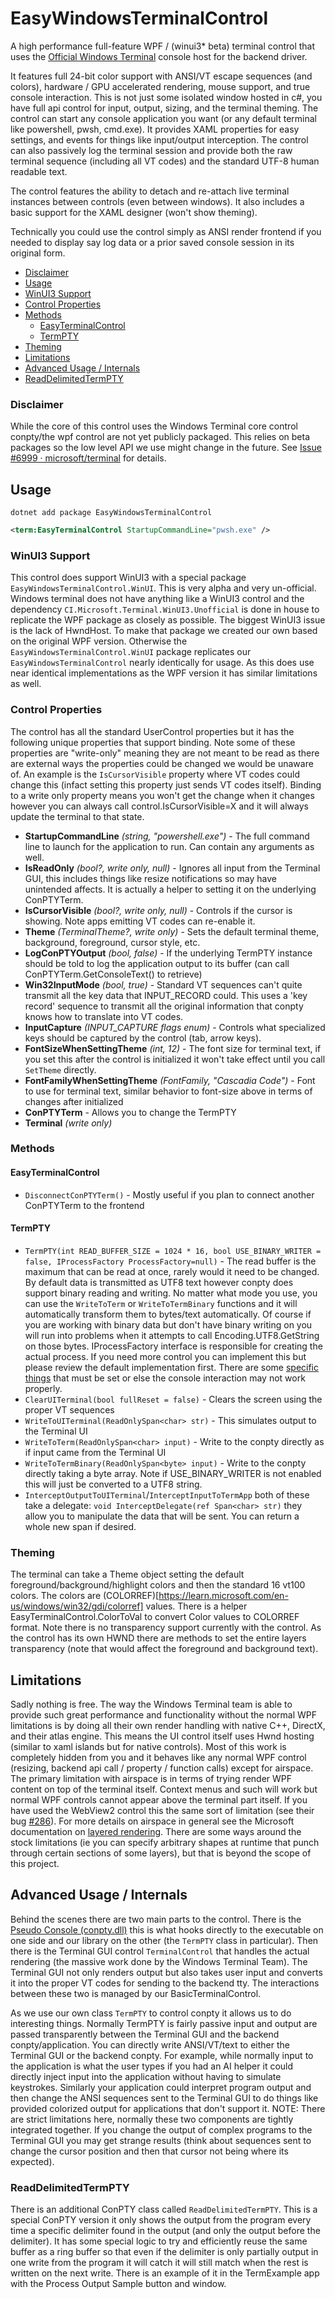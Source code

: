 # EasyWindowsTerminalControl
A high performance full-feature WPF / (winui3* beta) terminal control that uses the [Official Windows Terminal](https://github.com/microsoft/terminal) console host for the backend driver.

It features full 24-bit color support with ANSI/VT escape sequences (and colors), hardware / GPU accelerated rendering, mouse support, and true console interaction.  This is not just some isolated window hosted in c#, you have full api control for input, output, sizing, and the terminal theming.  The control can start any console application you want (or any default terminal like powershell, pwsh, cmd.exe).  It provides XAML properties for easy settings, and events for things like input/output interception.   The control can also passively log the terminal session and provide both the raw terminal sequence (including all VT codes) and the standard UTF-8 human readable text.

The control features the ability to detach and re-attach live terminal instances between controls (even between windows). It also includes a basic support for the XAML designer (won't show theming).

Technically you could use the control simply as ANSI render frontend if you needed to display say log data or a prior saved console session in its original form.

<!-- MarkdownTOC -->

- [Disclaimer](#disclaimer)
- [Usage](#usage)
- [WinUI3 Support](#winui3-support)
- [Control Properties](#control-properties)
- [Methods](#methods)
	- [EasyTerminalControl](#easyterminalcontrol)
	- [TermPTY](#termpty)
- [Theming](#theming)
- [Limitations](#limitations)
- [Advanced Usage / Internals](#advanced-usage--internals)
- [ReadDelimitedTermPTY](#readdelimitedtermpty)

<!-- /MarkdownTOC -->

### Disclaimer
While the core of this control uses the Windows Terminal core control conpty/the wpf control are not yet publicly packaged.  This relies on beta packages so the low level API we use might change in the future. See [Issue #6999 · microsoft/terminal](https://github.com/microsoft/terminal/issues/6999) for details.

## Usage
`dotnet add package EasyWindowsTerminalControl`

```xml
<term:EasyTerminalControl StartupCommandLine="pwsh.exe" />
```

### WinUI3 Support
This control does support WinUI3 with a special package `EasyWindowsTerminalControl.WinUI`.  This is very alpha and very un-official.  Windows terminal does not have anything like a WinUI3 control and the dependency `CI.Microsoft.Terminal.WinUI3.Unofficial` is done in house to replicate the WPF package as closely as possible.  The biggest WinUI3 issue is the lack of HwndHost.  To make that package we created our own based on the original WPF version.  Otherwise the `EasyWindowsTerminalControl.WinUI` package replicates our `EasyWindowsTerminalControl` nearly identically for usage.  As this does use near identical implementations as the WPF version it has similar limitations as well.

### Control Properties
The control has all the standard UserControl properties but it has the following unique properties that support binding.  Note some of these properties are "write-only" meaning they are not meant to be read as there are external ways the properties could be changed we would be unaware of.  An example is the `IsCursorVisible` property where VT codes could change this (infact setting this property just sends VT codes itself).  Binding to a write only property means you won't get the change when it changes however you can always call control.IsCursorVisible=X and it will always update the terminal to that state.
- **StartupCommandLine** *(string, "powershell.exe")* - The full command line to launch for the application to run.  Can contain any arguments as well.
- **IsReadOnly** *(bool?, write only, null)* - Ignores all input from the Terminal GUI, this includes things like resize notifications so may have unintended affects.  It is actually a helper to setting it on the underlying ConPTYTerm.
- **IsCursorVisible** *(bool?, write only, null)* - Controls if the cursor is showing. Note apps emitting VT codes can re-enable it.
- **Theme** *(TerminalTheme?, write only)* - Sets the default terminal theme, background, foreground, cursor style, etc.
- **LogConPTYOutput** *(bool, false)* - If the underlying TermPTY instance should be told to log the application output to its buffer (can call ConPTYTerm.GetConsoleText() to retrieve)
- **Win32InputMode** *(bool, true)* - Standard VT sequences can't quite transmit all the key data that INPUT_RECORD could.  This uses a 'key record' sequence to transmit all the original information that conpty knows how to translate into VT codes.
- **InputCapture** *(INPUT_CAPTURE flags enum)* - Controls what specialized keys should be captured by the control (tab, arrow keys).
- **FontSizeWhenSettingTheme** *(int, 12)* - The font size for terminal text, if you set this after the control is initialized it won't take effect until you call `SetTheme` directly.
- **FontFamilyWhenSettingTheme** *(FontFamily, "Cascadia Code")* - Font to use for terminal text, similar behavior to font-size above in terms of changes after initialized
- **ConPTYTerm** - Allows you to change the TermPTY
- **Terminal** *(write only)*

### Methods
#### EasyTerminalControl
- `DisconnectConPTYTerm()` - Mostly useful if you plan to connect another ConPTYTerm to the frontend

#### TermPTY
- `TermPTY(int READ_BUFFER_SIZE = 1024 * 16, bool USE_BINARY_WRITER = false, IProcessFactory ProcessFactory=null)` - The read buffer is the maximum that can be read at once, rarely would it need to be changed.  By default data is transmitted as UTF8 text however conpty does support binary reading and writing.  No matter what mode you use, you can use the `WriteToTerm` or `WriteToTermBinary` functions and it will automatically transform them to bytes/text automatically.  Of course if you are working with binary data but don't have binary writing on you will run into problems when it attempts to call Encoding.UTF8.GetString on those bytes.  IProcessFactory interface is responsible for creating the actual process.  If you need more control you can implement this but please review the default implementation first.  There are some [specific things](https://docs.microsoft.com/en-us/windows/console/creating-a-pseudoconsole-session#preparing-for-creation-of-the-child-process) that must be set or else the console interaction may not work properly.
- `ClearUITerminal(bool fullReset = false)` - Clears the screen using the proper VT sequences
- `WriteToUITerminal(ReadOnlySpan<char> str)` - This simulates output to the Terminal UI
- `WriteToTerm(ReadOnlySpan<char> input)` - Write to the conpty directly as if input came from the Terminal UI
- `WriteToTermBinary(ReadOnlySpan<byte> input)` - Write to the conpty directly taking a byte array.  Note if USE_BINARY_WRITER is not enabled this will just be converted to a UTF8 string.
- `InterceptOutputToUITerminal`/`InterceptInputToTermApp` both of these take a delegate: `void InterceptDelegate(ref Span<char> str)` they allow you to manipulate the data that will be sent.  You can return a whole new span if desired.

### Theming
The terminal can take a Theme object setting the default foreground/background/highlight colors and then the standard 16 vt100 colors.  The colors are (COLORREF)[https://learn.microsoft.com/en-us/windows/win32/gdi/colorref] values.  There is a helper EasyTerminalControl.ColorToVal to convert Color values to COLORREF format.  Note there is no transparency support currently with the control.  As the control has its own HWND there are methods to set the entire layers transparency (note that would affect the foreground and background text).

## Limitations
Sadly nothing is free. The way the Windows Terminal team is able to provide such great performance and functionality without the normal WPF limitations is by doing all their own render handling with native C++, DirectX, and their atlas engine.  This means the UI control itself uses Hwnd hosting (similar to xaml islands but for native controls).  Most of this work is completely hidden from you and it behaves like any normal WPF control (resizing, backend api call / property / function calls) except for airspace.  The primary limitation with airspace is in terms of trying render WPF content on top of the terminal itself.  Context menus and such will work but normal WPF controls cannot appear above the terminal part itself. If you have used the WebView2 control this the same sort of limitation (see their bug [#286](https://github.com/MicrosoftEdge/WebView2Feedback/issues/286)). For more details on airspace in general see the Microsoft documentation on [layered rendering](https://learn.microsoft.com/en-us/dotnet/desktop/wpf/advanced/technology-regions-overview). There are some ways around the stock limitations (ie you can specify arbitrary shapes at runtime that punch through certain sections of some layers),  but that is beyond the scope of this project.

## Advanced Usage / Internals
Behind the scenes there are two main parts to the control.  There is the [Pseudo Console (conpty.dll)](https://devblogs.microsoft.com/commandline/windows-command-line-introducing-the-windows-pseudo-console-conpty/) this is what hooks directly to the executable on one side and our library on the other (the `TermPTY` class in particular).  Then there is the Terminal GUI control `TerminalControl` that handles the actual rendering (the massive work done by the Windows Terminal Team). The Terminal GUI not only renders output but also takes user input and converts it into the proper VT codes for sending to the backend tty.  The interactions between these two is managed by our BasicTerminalControl.

As we use our own class `TermPTY` to control conpty it allows us to do interesting things.  Normally TermPTY is fairly passive input and output are passed transparently between the Terminal GUI and the backend conpty/application.  You can directly write ANSI/VT/text to either the Terminal GUI or the backend conpty.  For example, while normally input to the application is what the user types if you had an AI helper it could directly inject input into the application without having to simulate keystrokes.  Similarly your application could interpret program output and then change the ANSI sequences sent to the Terminal GUI to do things like provided colorized output for applications that don't support it.   NOTE:  There are strict limitations here, normally these two components are tightly integrated together.  If you change the output of complex programs to the Terminal GUI you may get strange results (think about sequences sent to change the cursor position and then that cursor not being where its expected).

### ReadDelimitedTermPTY
There is an additional ConPTY class called `ReadDelimitedTermPTY`.  This is a special ConPTY version it only shows the output from the program every time a specific delimiter found in the output (and only the output before the delimiter). It has some special logic to try and efficiently reuse the same buffer as a ring buffer so that even if the delimiter is only partially output in one write from the program it will catch it will still match when the rest is written on the next write.  There is an example of it in the TermExample app with the Process Output Sample button and window.
